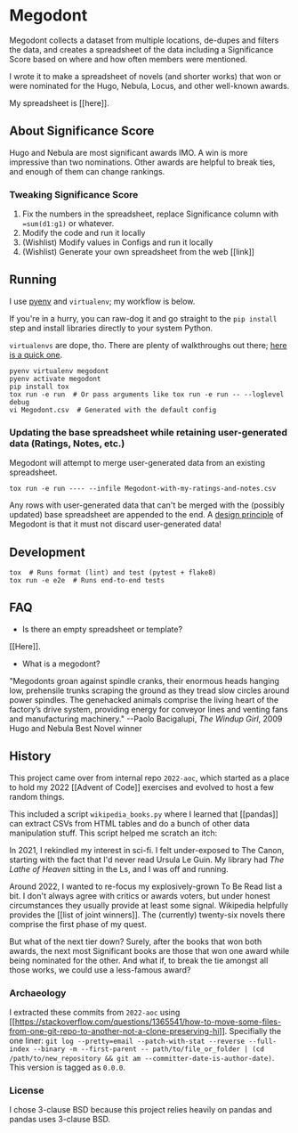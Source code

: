 # Megodont

Megodont collects a dataset from multiple locations, de-dupes and filters the data, and creates a spreadsheet of the data including a Significance Score based on where and how often members were mentioned.

I wrote it to make a spreadsheet of novels (and shorter works) that won or were nominated for the Hugo, Nebula, Locus, and other well-known awards.

My spreadsheet is [[here]].


## About Significance Score

Hugo and Nebula are most significant awards IMO. A win is more impressive than two nominations. Other awards are helpful to break ties, and enough of them can change rankings.

### Tweaking Significance Score

1. Fix the numbers in the spreadsheet, replace Significance column with `=sum(d1:g1)` or whatever.
1. Modify the code and run it locally
1. (Wishlist) Modify values in Configs and run it locally
1. (Wishlist) Generate your own spreadsheet from the web [[link]]


## Running

I use [pyenv](https://github.com/pyenv/pyenv) and `virtualenv`; my workflow is below.

If you're in a hurry, you can raw-dog it and go straight to the `pip install` step and install libraries directly to your system Python.

`virtualenvs` are dope, tho. There are plenty of walkthroughs out there; [here is a quick one](https://click.palletsprojects.com/en/5.x/quickstart/#virtualenv).

```
pyenv virtualenv megodont
pyenv activate megodont
pip install tox
tox run -e run  # Or pass arguments like tox run -e run -- --loglevel debug
vi Megodont.csv  # Generated with the default config
```

### Updating the base spreadsheet while retaining user-generated data (Ratings, Notes, etc.)

Megodont will attempt to merge user-generated data from an existing spreadsheet.

```
tox run -e run ---- --infile Megodont-with-my-ratings-and-notes.csv
```

Any rows with user-generated data that can't be merged with the (possibly updated) base spreadsheet are appended to the end. A [design principle](DEVELOPMENT.md) of Megodont is that it must not discard user-generated data!


## Development

```
tox  # Runs format (lint) and test (pytest + flake8)
tox run -e e2e  # Runs end-to-end tests
```


## FAQ

* Is there an empty spreadsheet or template?

[[Here]].

* What is a megodont?

"Megodonts groan against spindle cranks, their enormous heads hanging low, prehensile trunks scraping the ground as they tread slow circles around power spindles. The genehacked animals comprise the living heart of the factory’s drive system, providing energy for conveyor lines and venting fans and manufacturing machinery."
--Paolo Bacigalupi, _The Windup Girl_, 2009 Hugo and Nebula Best Novel winner


## History

This project came over from internal repo `2022-aoc`, which started as a place to hold my 2022 [[Advent of Code]] exercises and evolved to host a few random things.

This included a script `wikipedia_books.py` where I learned that [[pandas]] can extract CSVs from HTML tables and do a bunch of other data manipulation stuff. This script helped me scratch an itch:

In 2021, I rekindled my interest in sci-fi. I felt under-exposed to The Canon, starting with the fact that I'd never read Ursula Le Guin. My library had _The Lathe of Heaven_ sitting in the Ls, and I was off and running.

Around 2022, I wanted to re-focus my explosively-grown To Be Read list a bit. I don't always agree with critics or awards voters, but under honest circumstances they usually provide at least some signal. Wikipedia helpfully provides the [[list of joint winners]]. The (currently) twenty-six novels there comprise the first phase of my quest.

But what of the next tier down? Surely, after the books that won both awards, the next most Significant books are those that won one award while being nominated for the other. And what if, to break the tie amongst all those works, we could use a less-famous award?

### Archaeology

I extracted these commits from `2022-aoc` using [[https://stackoverflow.com/questions/1365541/how-to-move-some-files-from-one-git-repo-to-another-not-a-clone-preserving-hi]]. Specifially the one liner: `git log --pretty=email --patch-with-stat --reverse --full-index --binary -m --first-parent -- path/to/file_or_folder | (cd /path/to/new_repository && git am --committer-date-is-author-date)`. This version is tagged as `0.0.0`.

### License

I chose 3-clause BSD because this project relies heavily on pandas and pandas uses 3-clause BSD.
